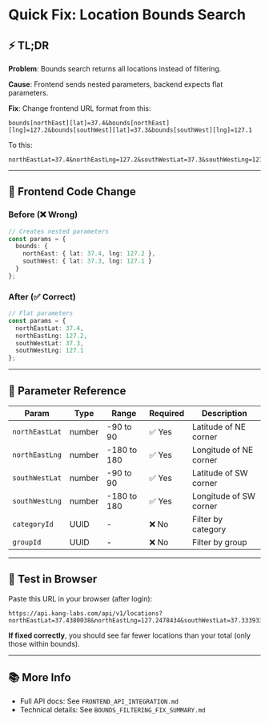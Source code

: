 # Quick Fix: Location Bounds Search

## ⚡ TL;DR

**Problem**: Bounds search returns all locations instead of filtering.

**Cause**: Frontend sends nested parameters, backend expects flat parameters.

**Fix**: Change frontend URL format from this:
```
bounds[northEast][lat]=37.4&bounds[northEast][lng]=127.2&bounds[southWest][lat]=37.3&bounds[southWest][lng]=127.1
```

To this:
```
northEastLat=37.4&northEastLng=127.2&southWestLat=37.3&southWestLng=127.1
```

---

## 🔧 Frontend Code Change

### Before (❌ Wrong)
```typescript
// Creates nested parameters
const params = {
  bounds: {
    northEast: { lat: 37.4, lng: 127.2 },
    southWest: { lat: 37.3, lng: 127.1 }
  }
};
```

### After (✅ Correct)
```typescript
// Flat parameters
const params = {
  northEastLat: 37.4,
  northEastLng: 127.2,
  southWestLat: 37.3,
  southWestLng: 127.1
};
```

---

## 🎯 Parameter Reference

| Param | Type | Range | Required | Description |
|-------|------|-------|----------|-------------|
| `northEastLat` | number | -90 to 90 | ✅ Yes | Latitude of NE corner |
| `northEastLng` | number | -180 to 180 | ✅ Yes | Longitude of NE corner |
| `southWestLat` | number | -90 to 90 | ✅ Yes | Latitude of SW corner |
| `southWestLng` | number | -180 to 180 | ✅ Yes | Longitude of SW corner |
| `categoryId` | UUID | - | ❌ No | Filter by category |
| `groupId` | UUID | - | ❌ No | Filter by group |

---

## 📝 Test in Browser

Paste this URL in your browser (after login):
```
https://api.kang-labs.com/api/v1/locations?northEastLat=37.4380038&northEastLng=127.2478434&southWestLat=37.3339338&southWestLng=127.1384951
```

**If fixed correctly**, you should see far fewer locations than your total (only those within bounds).

---

## 📚 More Info

- Full API docs: See `FRONTEND_API_INTEGRATION.md`
- Technical details: See `BOUNDS_FILTERING_FIX_SUMMARY.md`
